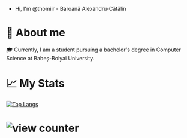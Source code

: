 - Hi, I'm @thomiir - Baroană Alexandru-Cătălin

#  🙋 About me
🎓 Currently, I am a student pursuing a bachelor's degree in Computer Science at Babeș-Bolyai University.

#  📈 My Stats 
[![Top Langs](https://github-readme-stats.vercel.app/api/top-langs/?username=thomiir&theme=dark&hide_progress=true)](https://github.com/anuraghazra/github-readme-stats)
<h1><img src="https://komarev.com/ghpvc/?username=thomiir&style=flat-square&color=orange" alt="view counter"/></h1>
